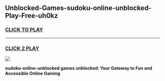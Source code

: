 
## Unblocked-Games-sudoku-online-unblocked-Play-Free-uh0kz
<h3>
<a href="https://premium76.site?title=sudoku-online-unblocked&ref=21A">CLICK TO PLAY</a></h3>
<hr>

<h3>
<a href="https://premium76.site?title=sudoku-online-unblocked&ref=21A">CLICK 2 PLAY</a>
  
</h3>

<a href="https://premium76.site?title=sudoku-online-unblocked&ref=21A"><img src="https://clearcache.store/games.png"></a>


**sudoku-online-unblocked games unblocked: Your Gateway to Fun and Accessible Online Gaming**
